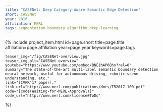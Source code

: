 ```yaml
---
title: "CASENet: Deep Category-Aware Semantic Edge Detection"
short: CASENet
year: 2016
affiliation: MERL
tags: segmentation boundary algorithm deep-learning
---
```

{% include project_item.html
	id=page.short
	title=page.title
	affiliation=page.affiliation
	year=page.year
	keywords=page.tags

	teaser_img="/fig/CASENet-overview.jpg"
	teaser_img_alt="CASENet overview"
	youtube="https://www.youtube.com/embed/BNE1hAP6Qho?rel=0"
	summary="The state-of-the-art multi-label semantic boundary detection neural network, useful for autonomous driving, robotic scene understanding, etc."
	link="[CVPR'17 paper],"
	link_url="http://www.merl.com/publications/docs/TR2017-100.pdf"
	code="[code(Waiting-for-MERL-Approval)]"
	code_url="http://www.merl.com/license#ToDo"
%}